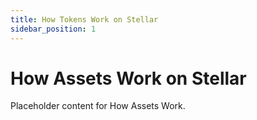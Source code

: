 ```yaml
---
title: How Tokens Work on Stellar
sidebar_position: 1
---
```


# How Assets Work on Stellar

Placeholder content for How Assets Work. 
